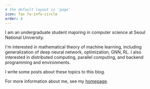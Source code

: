 ```yaml
---
# the default layout is 'page'
icon: fas fa-info-circle
order: 4
---
```

I am an undergraduate student majoring in computer science at Seoul National University.

I'm interested in mathematical theory of machine learning, including generalization of deep neural network,
optimization, GNN, RL.
I also interested in distributed computing, parallel computing, and backend programming and environments.

I write some posts about these topics to this blog.

For more information about me, see my [homepage](https://yeomjy.com).
